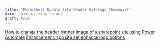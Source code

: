 ```yaml
---
title: "PowerShell Update Site Header Sitelogo Thumbnail"
date: 2024-02-11T06:39:48Z
draft: true
---
```




[How to change the header banner image of a sharepoint site using Power Automate](https://powerusers.microsoft.com/t5/General-Power-Automate/How-to-change-the-header-banner-image-of-a-sharepoint-site-using/td-p/1675774)
[Enhancement: spo site set enhance logo options ](https://github.com/pnp/cli-microsoft365/issues/5495)
